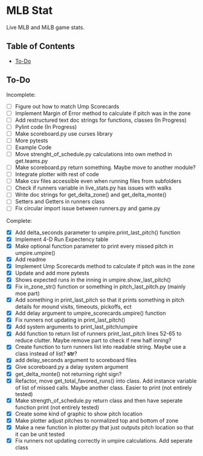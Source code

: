# MLB Stat

Live MLB and MiLB game stats.

## Table of Contents

- [To-Do](#to-do)

## To-Do

Incomplete:
- [ ] Figure out how to match Ump Scorecards
- [ ] Implement Margin of Error method to calculate if pitch was in the zone
- [ ] Add restructured text doc strings for functions, classes (In Progress)
- [ ] Pylint code (In Progress)
- [ ] Make scoreboard.py use curses library
- [ ] More pytests
- [ ] Example Code
- [ ] Move strenght_of_schedule.py calculations into own method in get.teams.py
- [ ] Make scoreboard.py return something. Maybe move to another module?
- [ ] Integrate plotter with rest of code
- [ ] Make csv files accessible even when running files from subfolders
- [ ] Check if runners variable in live_stats.py has issues with walks
- [ ] Write doc strings for get_delta_zone() and get_delta_monte()
- [ ] Setters and Getters in runners class
- [ ] Fix circular import issue between runners.py and game.py

Complete:
- [X] Add delta_seconds parameter to umpire.print_last_pitch() function
- [X] Implement 4-D Run Expectency table
- [X] Make optional function parameter to print every missed pitch in umpire.umpire()
- [X] Add readme
- [X] Implement Ump Scorecards method to calculate if pitch was in the zone
- [X] Update and add more pytests
- [X] Shows expected runs in the inning in umpire.show_last_pitch()
- [X] Fix in_zone_str() function or something in pitch_last_pitch.py (mainly moe part)
- [X] Add something in print_last_pitch so that it prints something in pitch details for mound visits, timeouts, pickoffs, ect
- [X] Add delay argument to umpire_scorecards.umpire() function
- [X] Fix runners not updating in print_last_pitch()
- [X] Add system arguments to print_last_pitch/umpire
- [X] Add function to return list of runners print_last_pitch lines 52-65 to reduce clutter. Maybe remove part to check if new half inning?
- [X] Create function to turn runners list into readable string. Maybe use a class instead of list? __str__?
- [X] add delay_seconds argument to scoreboard files
- [X] Give scoreboard.py a delay system argument
- [X] get_delta_monte() not returning right sign?
- [X] Refactor, move get_total_favored_runs() into class. Add instance variable of list of missed calls. Maybe another class. Easier to print (not entirely tested)
- [X] Make strength_of_schedule.py return class and then have seperate function print (not entirely tested)
- [X] Create some kind of graphic to show pitch location
- [X] Make plotter adjust pitches to normalized top and bottom of zone
- [X] Make a new function in plotter.py that just outputs pitch location so that it can be unit tested
- [X] Fix runners not updating correctly in umpire calculations. Add seperate class